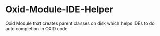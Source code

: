 Oxid-Module-IDE-Helper
======================

Oxid Module that creates parent classes on disk which helps IDEs to do auto completion in OXID code